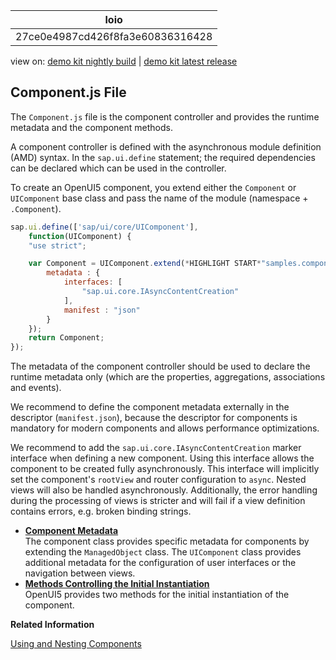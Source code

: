 <!-- loio27ce0e4987cd426f8fa3e60836316428 -->

| loio |
| -----|
| 27ce0e4987cd426f8fa3e60836316428 |

<div id="loio">

view on: [demo kit nightly build](https://openui5nightly.hana.ondemand.com/#/topic/27ce0e4987cd426f8fa3e60836316428) | [demo kit latest release](https://openui5.hana.ondemand.com/#/topic/27ce0e4987cd426f8fa3e60836316428)</div>

## Component.js File

The `Component.js` file is the component controller and provides the runtime metadata and the component methods.

A component controller is defined with the asynchronous module definition \(AMD\) syntax. In the `sap.ui.define` statement; the required dependencies can be declared which can be used in the controller.

To create an OpenUI5 component, you extend either the `Component` or `UIComponent` base class and pass the name of the module \(namespace + `.Component`\).

``` js
sap.ui.define(['sap/ui/core/UIComponent'],
	function(UIComponent) {
	"use strict";

	var Component = UIComponent.extend(*HIGHLIGHT START*"samples.components.sample.Component"*HIGHLIGHT END*, {
		metadata : {
			interfaces: [
				"sap.ui.core.IAsyncContentCreation" 
			],
			manifest : "json"
		}
	});
	return Component;
});
```

The metadata of the component controller should be used to declare the runtime metadata only \(which are the properties, aggregations, associations and events\).

We recommend to define the component metadata externally in the descriptor \(`manifest.json`\), because the descriptor for components is mandatory for modern components and allows performance optimizations.

We recommend to add the `sap.ui.core.IAsyncContentCreation` marker interface when defining a new component. Using this interface allows the component to be created fully asynchronously. This interface will implicitly set the component's `rootView` and router configuration to `async`. Nested views will also be handled asynchronously. Additionally, the error handling during the processing of views is stricter and will fail if a view definition contains errors, e.g. broken binding strings.

-   **[Component Metadata](Component_Metadata_0187ea5.md "The component class provides specific metadata for components by extending the
			ManagedObject class. The UIComponent class provides
		additional metadata for the configuration of user interfaces or the navigation between
		views.")**  
The component class provides specific metadata for components by extending the `ManagedObject` class. The `UIComponent` class provides additional metadata for the configuration of user interfaces or the navigation between views.
-   **[Methods Controlling the Initial Instantiation](Methods_Controlling_the_Initial_Instantiation_b430345.md "OpenUI5 provides two
		methods for the initial instantiation of the component.")**  
OpenUI5 provides two methods for the initial instantiation of the component.

**Related Information**  


[Using and Nesting Components](Using_and_Nesting_Components_346599f.md "You can use a ComponentContainer to wrap a UIComponent and reuse it anywhere within the OpenUI5 control tree. With the ComponentContainer you can nest components inside other components.")

